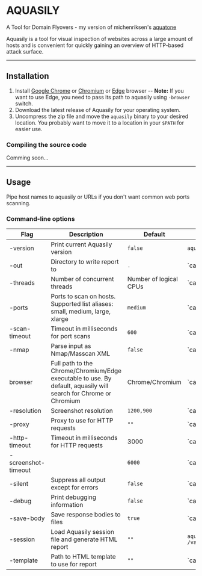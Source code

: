 # AQUASILY
 A Tool for Domain Flyovers - my version of michenriksen's [aquatone](https://github.com/michenriksen/aquatone)

Aquasily is a tool for visual inspection of websites across a large amount of hosts and is convenient for quickly gaining an overview of HTTP-based attack surface.

* * *

## Installation

1. Install [Google Chrome](https://www.google.com/chrome/) or [Chromium](https://www.chromium.org/getting-involved/download-chromium) or [Edge](https://www.microsoft.com/en-us/edge) browser -- **Note:** If you want to use Edge, you need to pass its path to aquasily using `-browser` switch.
2. Download the latest release of Aquasily for your operating system.
3. Uncompress the zip file and move the `aquasily` binary to your desired location. You probably want to move it to a location in your `$PATH` for easier use.

### Compiling the source code

Comming soon...

* * *

## Usage

Pipe host names to aquasily or URLs if you don't want common web ports scanning.

### Command-line options

| Flag | Description | Default | Example |
| ---- | ----------- | ------- | ------- |
| -version | Print current Aquasily version | `false` | `aquasily -version` |
| -out | Directory to write report to | `.` | `cat hosts.txt | aquasily -out /var/tmp/` |
| -threads | Number of concurrent threads | Number of logical CPUs | `cat hosts.txt | aquasily -threads 20` |
| -ports | Ports to scan on hosts. Supported list aliases: small, medium, large, xlarge | `medium` | `cat hosts.txt | aquasily -ports 80,443,3000,3001` |
| -scan-timeout | Timeout in milliseconds for port scans | `600` | `cat hosts.txt | aquasily -scan-timeout 1500` |
| -nmap | Parse input as Nmap/Masscan XML | `false` | `cat scan.xml | aquasily -nmap` |
| browser | Full path to the Chrome/Chromium/Edge executable to use. By default, aquasily will search for Chrome or Chromium | Chrome/Chromium | `cat hosts.txt | aquasily -browser "C:\Program Files (x86)\Microsoft\Edge\Application\msedge.exe"` |
| -resolution | Screenshot resolution | `1200,900` | `cat hosts.txt | aquasily -resolution 1400,1400` |
| -proxy | Proxy to use for HTTP requests | `""` | `cat hosts.txt | aquasily -proxy http://127.0.0.1:8080` |
| -http-timeout | Timeout in milliseconds for HTTP requests | 3000 | `cat hosts.txt | aquasily -http-timeout 2000` |
| -screenshot-timeout |  | `6000` | `cat hosts.txt | aquasily -screenshot-timeout 2000` |
| -silent | Suppress all output except for errors | `false` | `cat hosts.txt | aquasily -silent` |
| -debug | Print debugging information | `false` | `cat hosts.txt | aquasily -debug` |
| -save-body | Save response bodies to files | `true` | `cat hosts.txt | aquasily -save-body` |
| -session | Load Aquasily session file and generate HTML report | `""` | `aquasily -session /var/tmp/aquasily_session.json` |
| -template | Path to HTML template to use for report | `""` | `cat hosts.txt | aquasily -template /var/tmp/report_template.html` |
